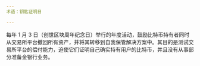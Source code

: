 ```yaml
---
术语：钥匙证明日

---
```

每年 1 月 3 日（创世区块周年纪念日）举行的年度活动，鼓励比特币持有者同时从交易所平台撤回所有资产，并将其转移到自我保管解决方案中。其目的是测试交易所平台的偿付能力，迫使它们证明自己确实持有用户的比特币，并且没有从事部分准备金银行业务。